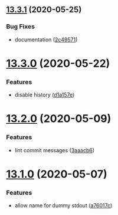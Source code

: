## [13.3.1](https://github.com/ndabAP/vue-command/compare/v13.3.0...v13.3.1) (2020-05-25)


### Bug Fixes

* documentation ([2c49571](https://github.com/ndabAP/vue-command/commit/2c495713351350d6093070227207860953b172ee))

# [13.3.0](https://github.com/ndabAP/vue-command/compare/v13.2.0...v13.3.0) (2020-05-22)


### Features

* disable history ([d1a157e](https://github.com/ndabAP/vue-command/commit/d1a157e5931bf77f1c119eea2403cf615363ee6d))

# [13.2.0](https://github.com/ndabAP/vue-command/compare/v13.1.0...v13.2.0) (2020-05-09)


### Features

* lint commit messages ([3aaacb6](https://github.com/ndabAP/vue-command/commit/3aaacb627621e4ebde0a9e2d8de231f5faf480d9))

# [13.1.0](https://github.com/ndabAP/vue-command/compare/v13.0.6...v13.1.0) (2020-05-07)


### Features

* allow name for dummy stdout ([a76017c](https://github.com/ndabAP/vue-command/commit/a76017c8699989d693d2b6b203714357ede580f2))
